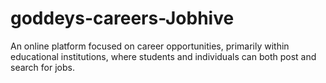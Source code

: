 # goddeys-careers-Jobhive
An online platform focused on career opportunities, primarily within educational institutions, where students and individuals can both post and search for jobs.
